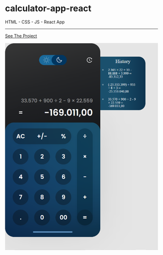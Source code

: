# calculator-app-react

HTML - CSS - JS - React App

---

[See The Project](calculatorappreact.surge.sh)

![ppimg](dark.png)
